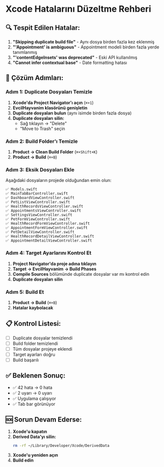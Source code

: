# Xcode Hatalarını Düzeltme Rehberi

## 🔍 **Tespit Edilen Hatalar:**

1. **"Skipping duplicate build file"** - Aynı dosya birden fazla kez eklenmiş
2. **"'Appointment' is ambiguous"** - Appointment modeli birden fazla yerde tanımlanmış  
3. **"'contentEdgeInsets' was deprecated"** - Eski API kullanılmış
4. **"Cannot infer contextual base"** - Date formatting hatası

## 🚀 **Çözüm Adımları:**

### **Adım 1: Duplicate Dosyaları Temizle**

1. **Xcode'da Project Navigator'ı açın** (`⌘+1`)
2. **EvcilHayvanim klasörünü genişletin**
3. **Duplicate dosyaları bulun** (aynı isimde birden fazla dosya)
4. **Duplicate dosyaları silin:**
   - Sağ tıklayın → "Delete"
   - "Move to Trash" seçin

### **Adım 2: Build Folder'ı Temizle**

1. **Product → Clean Build Folder** (`⌘+Shift+K`)
2. **Product → Build** (`⌘+B`)

### **Adım 3: Eksik Dosyaları Ekle**

Aşağıdaki dosyaların projede olduğundan emin olun:

```
✅ Models.swift
✅ MainTabBarController.swift  
✅ DashboardViewController.swift
✅ PetListViewController.swift
✅ HealthRecordsViewController.swift
✅ AppointmentsViewController.swift
✅ SettingsViewController.swift
✅ PetFormViewController.swift
✅ HealthRecordFormViewController.swift
✅ AppointmentFormViewController.swift
✅ PetDetailViewController.swift
✅ HealthRecordDetailViewController.swift
✅ AppointmentDetailViewController.swift
```

### **Adım 4: Target Ayarlarını Kontrol Et**

1. **Project Navigator'da proje adına tıklayın**
2. **Target → EvcilHayvanim → Build Phases**
3. **Compile Sources** bölümünde duplicate dosyalar var mı kontrol edin
4. **Duplicate dosyaları silin**

### **Adım 5: Build Et**

1. **Product → Build** (`⌘+B`)
2. **Hatalar kaybolacak**

## 📋 **Kontrol Listesi:**

- [ ] Duplicate dosyalar temizlendi
- [ ] Build folder temizlendi  
- [ ] Tüm dosyalar projeye eklendi
- [ ] Target ayarları doğru
- [ ] Build başarılı

## ✅ **Beklenen Sonuç:**

- ✅ 42 hata → 0 hata
- ✅ 2 uyarı → 0 uyarı
- ✅ Uygulama çalışıyor
- ✅ Tab bar görünüyor

## 🆘 **Sorun Devam Ederse:**

1. **Xcode'u kapatın**
2. **Derived Data'yı silin:**
   ```bash
   rm -rf ~/Library/Developer/Xcode/DerivedData
   ```
3. **Xcode'u yeniden açın**
4. **Build edin** 